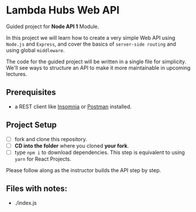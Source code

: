 # Lambda Hubs Web API

Guided project for **Node API 1** Module.

In this project we will learn how to create a very simple Web API using `Node.js` and `Express`, and cover the basics of `server-side routing` and using global `middleware`.

The code for the guided project will be written in a single file for simplicity. We'll see ways to structure an API to make it more maintainable in upcoming lectures.

## Prerequisites

- a REST client like [Insomnia](https://insomnia.rest/download/) or [Postman](https://www.getpostman.com/downloads/) installed.

## Project Setup

- [ ] fork and clone this repository.
- [ ] **CD into the folder** where you cloned **your fork**.
- [ ] type `npm i` to download dependencies. This step is equivalent to using `yarn` for React Projects.

Please follow along as the instructor builds the API step by step.


## Files with notes:
- ./index.js